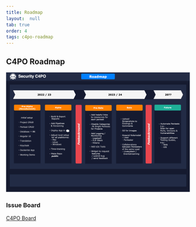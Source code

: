 ```yaml
---
title: Roadmap
layout:  null
tab: true
order: 4
tags: c4po-roadmap
---
```


## C4PO Roadmap
![alt roadmap](assets/images/C4PO-Roadmap.png)

### Issue Board
[C4PO Board](https://github.com/Marcel-Haag/security-c4po/projects/1)
